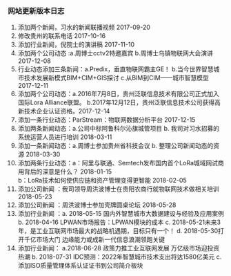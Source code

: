 ### 网站更新版本日志
1. 添加两个新闻，习水的新闻联播视频   2017-09-20
2. 修改贵州的联系电话			2017-10-16
3. 添加行业新闻，倪院士的演讲稿   2017-11-10
4. 添加两个公司动态 :a.周博士cctv2特邀嘉宾
					b.周博士乌镇物联网大会演讲 2017-12-08
5. 行业动态添加三条新闻：a.Predix，垂直物联网霸主GE！
						b.当今世界智慧城市技术发展新模式BIM+CIM+GIS探讨
						c.从BIM到CIM——城市智慧模型  2017-12-11
6. 添加两个公司动态：a.2016年7月8日，贵州泛联信息技术有限公司正式加入国际Lora Alliance联盟。
					b.2017年12月12日，贵州泛联信息技术公司获得高新技术企业认证资格。2017-12-14
7. 添加一条行业动态：ParStream：物联网数据分析平台  2017-12-15
8. 添加两条新闻动态：a.公司中标阿鲁科尔沁旗城管项目
				   b. 我司对习水招募的系统运营人员进行培训 2018-03-11
9. 添加一条新闻动态：a.周博士参加贵州省科技会议
				  b. 整理公司新闻动态的资源 2018-03-30
10. 添加两条行业动态：a：阿里与联通、Semtech发布国内首个LoRa城域网试商用背后的深意是什么？     2018-01-15   
			b：LoRa技术如何使供应链和资产管理变得更智能   		2018-02-05
11. 添加公司新闻 ：我司领导周洪波博士在贵阳农商行就物联网技术做相关培训     2018-05-23
12. 添加公司新闻 ：周洪波博士参加壳牌圆桌论坛     	2018-05-28
13. 添加行业新闻 ：a. 2018-05-15 国内外智慧城市大数据建设与经验及应用案例
				 b. 2018-04-16 LPWAN市场报告：LPWAN模块的成本
				 c. 2018-05-21未来3年，是工业互联网市场最大的战略机遇期，目标只有一个！
				 d. 2018-05-30打开千亿市场大门 边缘能力或成新一代信息浪潮领跑关键
14. 添加行业新闻： a.2018-06-28  政策力推工业互联网发展 万亿级市场迎投资热潮
		  b. 2018-07-31 IDC预测：2022年智慧城市技术支出将达1580亿美元
		  c. 添加ISO质量管理体系认证证书到公司简介板块
